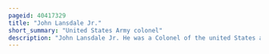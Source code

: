 ```yaml
---
pageid: 40417329
title: "John Lansdale Jr."
short_summary: "United States Army colonel"
description: "John Lansdale Jr. He was a Colonel of the united States army that was responsible for Security and Intelligence for the Manhattan Project."
---
```

